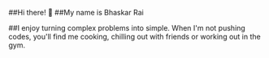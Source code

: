 ##Hi there! 👋
##My name is Bhaskar Rai

##I enjoy turning complex problems into simple. When I'm not pushing codes,
you'll find me cooking, chilling out with friends or working out in the gym.



<!--
**bhaskar0507/bhaskar0507** is a ✨ _special_ ✨ repository because its `README.md` (this file) appears on your GitHub profile.

Here are some ideas to get you started:

- 🔭 I’m currently working on ...
- 🌱 I’m currently learning ...
- 👯 I’m looking to collaborate on ...
- 🤔 I’m looking for help with ...
- 💬 Ask me about ...
- 📫 How to reach me: ...
- 😄 Pronouns: ...
- ⚡ Fun fact: ...
-->
